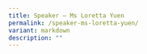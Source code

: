 ```yaml
---
title: Speaker – Ms Loretta Yuen
permalink: /speaker-ms-loretta-yuen/
variant: markdown
description: ""
---
```

